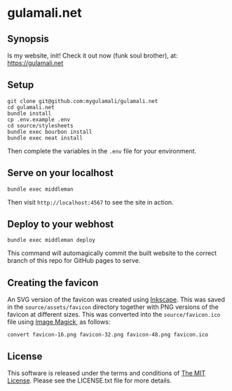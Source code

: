 # gulamali.net

## Synopsis

Is my website, init! Check it out now (funk soul brother), at:
https://gulamali.net

## Setup

```shell
git clone git@github.com:mygulamali/gulamali.net
cd gulamali.net
bundle install
cp .env.example .env
cd source/stylesheets
bundle exec bourbon install
bundle exec neat install
```

Then complete the variables in the `.env` file for your environment.

## Serve on your localhost

`bundle exec middleman`

Then visit `http://localhost:4567` to see the site in action.

## Deploy to your webhost

`bundle exec middleman deploy`

This command will automagically commit the built website to the correct branch
of this repo for GitHub pages to serve.

## Creating the favicon

An SVG version of the favicon was created using [Inkscape][inkscape]. This was
saved in the `source/assets/favicon` directory together with PNG versions of the
favicon at different sizes. This was converted into the `source/favicon.ico`
file using [Image Magick][convert], as follows:

`convert favicon-16.png favicon-32.png favicon-48.png favicon.ico`

## License

This software is released under the terms and conditions of
[The MIT License][mit]. Please see the LICENSE.txt file for more details.

[convert]: https://www.imagemagick.org/ "Image Magick"
[inkscape]: https://inkscape.org/en/ "Inkscape"
[mit]: http://www.opensource.org/licenses/mit-license.php "The MIT License"
